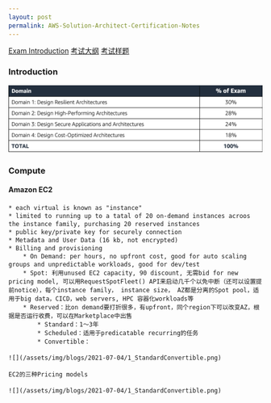 ```yaml
---
layout: post
permalink: AWS-Solution-Architect-Certification-Notes
---
```

[Exam Introduction](https://aws.amazon.com/certification/certified-solutions-architect-associate/)
[考试大纲](https://d1.awsstatic.com/zh_CN/training-and-certification/docs-sa-assoc/AWS-Certified-Solutions-Architect-Associate_Exam-Guide.pdf)
[考试样题](https://d1.awsstatic.com/zh_CN/training-and-certification/docs-sa-assoc/AWS-Certified-Solutions-Architect-Associate_Sample-Questions.pdf)

### Introduction
![](/assets/img/blogs/2021-07-04/0_Domain.png)


### Compute
#### Amazon EC2
    * each virtual is known as "instance"
    * limited to running up to a tatal of 20 on-demand instances acroos the instance family, purchasing 20 reserved instances
    * public key/private key for securely connection
    * Metadata and User Data (16 kb, not encrypted)
    * Billing and provisioning
        * On Demand: per hours, no upfront cost, good for auto scaling groups and unpredictable workloads, good for dev/test
        * Spot: 利用unused EC2 capacity, 90 discount, 无需bid for new pricing model, 可以用RequestSpotFleet() API来启动几千个以免中断（还可以设置提前notice），每个instance family， instance size， AZ都是分离的Spot pool，适用于big data，CICD，web servers, HPC 容器化workloads等
        * Reserved：比on demand要打折很多，有upfront，同个region下可以改变AZ，根据是否运行收费，可以在Marketplace中出售
            * Standard：1～3年
            * Scheduled：适用于predicatable recurring的任务
            * Convertible： 

    ![](/assets/img/blogs/2021-07-04/1_StandardConvertible.png)

    EC2的三种Pricing models

    ![](/assets/img/blogs/2021-07-04/1_StandardConvertible.png)